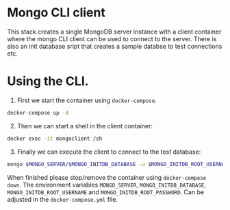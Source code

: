 # Mongo CLI client
This stack creates a single MongoDB server instance with a client container where the mongo CLI client can be used to connect to the server. There is also an init database sript that creates a sample databse to test connections etc.

# Using the CLI.
1. First we start the container using `docker-compose`.
```bash
docker-compose up -d
```
2. Then we can start a shell in the client container:
```bash
docker exec -it mongoclient /sh
```
3. Finally we can execute the client to connect to the test database:
```bash
mongo $MONGO_SERVER/$MONGO_INITDB_DATABASE -u $MONGO_INITDB_ROOT_USERNAME -p $MONGO_INITDB_ROOT_PASSWORD
```

When finished please stop/remove the container using `docker-compose down`. The environment variables `MONGO_SERVER`, `MONGO_INITDB_DATABASE`, `MONGO_INITDB_ROOT_USERNAME` and `MONGO_INITDB_ROOT_PASSWORD`. Can be adjusted in the `docker-compose.yml` file.  

